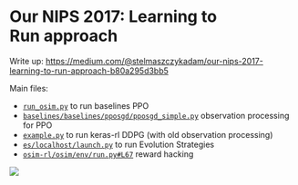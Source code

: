 # Our NIPS 2017: Learning to Run approach

Write up: https://medium.com/@stelmaszczykadam/our-nips-2017-learning-to-run-approach-b80a295d3bb5

Main files:

- [`run_osim.py`](https://github.com/AdamStelmaszczyk/learning2run/blob/master/run_osim.py) to run baselines PPO
- [`baselines/baselines/pposgd/pposgd_simple.py`](https://github.com/AdamStelmaszczyk/learning2run/blob/master/baselines/baselines/pposgd/pposgd_simple.py) observation processing for PPO  
- [`example.py`](https://github.com/AdamStelmaszczyk/learning2run/blob/master/example.py) to run keras-rl DDPG (with old observation processing)
- [`es/localhost/launch.py`](https://github.com/AdamStelmaszczyk/learning2run/blob/master/es/localhost/launch.py) to run Evolution Strategies
- [`osim-rl/osim/env/run.py#L67`](https://github.com/AdamStelmaszczyk/learning2run/blob/master/osim-rl/osim/env/run.py#L67) reward hacking

<img src="https://github.com/AdamStelmaszczyk/learning2run/blob/master/final.gif"/>
